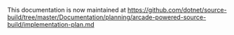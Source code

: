 This documentation is now maintained at https://github.com/dotnet/source-build/tree/master/Documentation/planning/arcade-powered-source-build/implementation-plan.md
